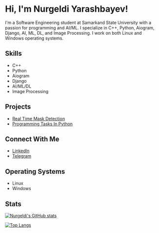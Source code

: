 # Hi, I'm Nurgeldi Yarashbayev!

I'm a Software Engineering student at Samarkand State University with a passion for programming and AI/ML. I specialize in C++, Python, Aiogram, Django, AI, ML, DL, and Image Processing. I work on both Linux and Windows operating systems.

## Skills

- C++
- Python
- Aiogram
- Django
- AI/ML/DL
- Image Processing

## Projects

- [Real Time Mask Detection](https://github.com/Nurik1002/RealTimeMaskDetection)
- [Programming Tasks In Python](https://github.com/Nurik1002/ProgrammingTasksInPython)


## Connect With Me

- [LinkedIn](https://www.linkedin.com/in/nuriddin-abdulayev/)
- [Telegram](https://t.me/nurik_1002)

## Operating Systems

- Linux
- Windows

## Stats

[![Nurgeldi's GitHub stats](https://github-readme-stats.vercel.app/api?username=Nurik1002&show_icons=true&theme=radical)](https://github.com/anuraghazra/github-readme-stats)

[![Top Langs](https://github-readme-stats.vercel.app/api/top-langs/?username=Nurik1002&layout=compact&theme=radical)](https://github.com/anuraghazra/github-readme-stats)
